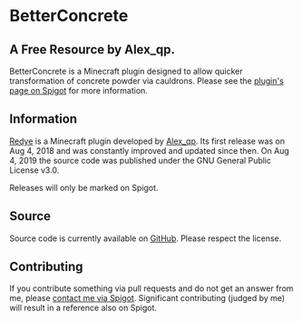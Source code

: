 BetterConcrete
===================
A Free Resource by Alex_qp.
------------------------------

BetterConcrete is a Minecraft plugin designed to allow quicker transformation of concrete powder via cauldrons. Please see the [plugin's page on Spigot](https://www.spigotmc.org/resources/betterconcrete-1-13-x-1-19-x.58276/) for more information.


Information
------------
[Redye](https://www.spigotmc.org/resources/redye-1-13-x-1-16-x.59446/) is a Minecraft plugin developed by [Alex_qp](https://www.spigotmc.org/resources/authors/alex_qp.306806/). Its first release was on Aug 4, 2018 and was constantly improved and updated since then. On Aug 4, 2019 the source code was published under the GNU General Public License v3.0.

Releases will only be marked on Spigot.

Source
------
Source code is currently available on [GitHub](https://github.com/Alex39099/BetterConcrete). Please respect the license.

Contributing
------
If you contribute something via pull requests and do not get an answer from me, please [contact me via Spigot](https://www.spigotmc.org/resources/authors/alex_qp.306806/). Significant contributing (judged by me) will result in a reference also on Spigot.
